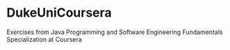 # DukeUniCoursera
Exercises from  Java Programming and Software Engineering Fundamentals Specialization at Coursera
